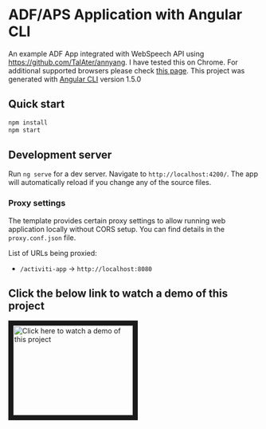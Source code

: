 # ADF/APS Application with Angular CLI
An example ADF App integrated with WebSpeech API using https://github.com/TalAter/annyang. I have tested this on Chrome. For additional supported browsers please check [this page](https://github.com/TalAter/annyang/blob/master/docs/FAQ.md#which-browsers-are-supported). This project was generated with [Angular CLI](https://github.com/angular/angular-cli) version 1.5.0

## Quick start

```sh
npm install
npm start
```

## Development server

Run `ng serve` for a dev server. Navigate to `http://localhost:4200/`. The app will automatically reload if you change any of the source files.

### Proxy settings

The template provides certain proxy settings to allow running web application locally without CORS setup.
You can find details in the `proxy.conf.json` file.

List of URLs being proxied:

- `/activiti-app` -> `http://localhost:8080`

## Click the below link to watch a demo of this project
<a href="http://www.youtube.com/watch?feature=player_embedded&v=U2085EEUdo4" target="_blank"><img src="https://img.youtube.com/vi/U2085EEUdo4/0.jpg" alt="Click here to watch a demo of this project" width="240" height="180" border="10" /></a>